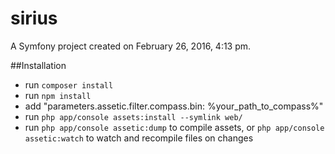 sirius
======

A Symfony project created on February 26, 2016, 4:13 pm.

##Installation
* run `composer install`
* run `npm install`
* add "parameters.assetic.filter.compass.bin: %your_path_to_compass%"
* run `php app/console assets:install --symlink web/`
* run `php app/console assetic:dump` to compile assets, or `php app/console assetic:watch` to watch and recompile files on changes
